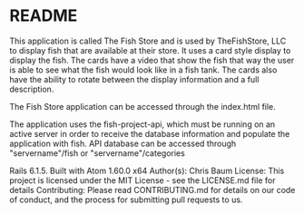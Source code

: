 # README

This application is called The Fish Store and is used by TheFishStore, LLC to display fish that are available at their store. It uses a card style display to display the fish.  The cards have a video that show the fish that way the user is able to see what the fish would look like in a fish tank. The cards also have the ability to rotate between the display information and a full description.

The Fish Store application can be accessed through the index.html file.

The application uses the fish-project-api, which must be running on an active server in order to receive the database information and populate the application with fish. API database can be accessed through "servername"/fish or "servername"/categories

Rails 6.1.5.
Built with Atom 1.60.0 x64
Author(s):  Chris Baum
License: This project is licensed under the MIT License - see the LICENSE.md file for details
Contributing: Please read CONTRIBUTING.md for details on our code of conduct, and the process for submitting pull requests to us.
